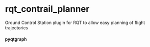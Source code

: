 # rqt_contrail_planner
Ground Control Station plugin for RQT to allow easy planning of flight trajectories

#### pyqtgraph